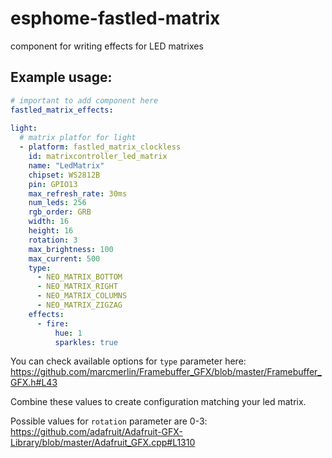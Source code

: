 # esphome-fastled-matrix
component for writing effects for LED matrixes

## Example usage:

``` yaml
# important to add component here
fastled_matrix_effects:
  
light:
  # matrix platfor for light
  - platform: fastled_matrix_clockless
    id: matrixcontroller_led_matrix
    name: "LedMatrix"
    chipset: WS2812B
    pin: GPIO13
    max_refresh_rate: 30ms
    num_leds: 256
    rgb_order: GRB
    width: 16
    height: 16
    rotation: 3
    max_brightness: 100
    max_current: 500
    type:
      - NEO_MATRIX_BOTTOM
      - NEO_MATRIX_RIGHT
      - NEO_MATRIX_COLUMNS
      - NEO_MATRIX_ZIGZAG
    effects:
      - fire:
          hue: 1
          sparkles: true
```

You can check available options for `type` parameter here: https://github.com/marcmerlin/Framebuffer_GFX/blob/master/Framebuffer_GFX.h#L43

Combine these values to create configuration matching your led matrix.

Possible values for `rotation` parameter are 0-3: https://github.com/adafruit/Adafruit-GFX-Library/blob/master/Adafruit_GFX.cpp#L1310